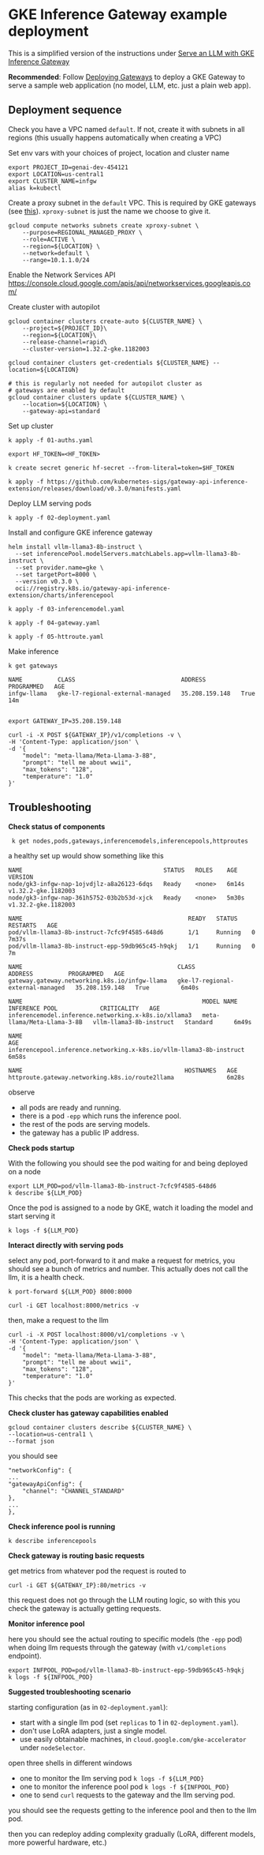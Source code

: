 
# GKE Inference Gateway example deployment

This is a simplified version of the instructions under [Serve an LLM with GKE Inference Gateway](https://cloud.google.com/kubernetes-engine/docs/tutorials/serve-with-gke-inference-gateway)

**Recommended**: Follow [Deploying Gateways](https://cloud.google.com/kubernetes-engine/docs/how-to/deploying-gateways) to deploy a GKE Gateway to serve a sample web application (no model, LLM, etc. just a plain web app).



## Deployment sequence

Check you have a VPC named `default`. If not, create it with subnets in all regions (this usually happens automatically when creating a VPC)

Set env vars with your choices of project, location and cluster name

```
export PROJECT_ID=genai-dev-454121
export LOCATION=us-central1
export CLUSTER_NAME=infgw
alias k=kubectl
```


Create a proxy subnet in the `default` VPC. This is required by GKE gateways (see [this](https://cloud.google.com/load-balancing/docs/proxy-only-subnets#proxy_only_subnet_create)). `xproxy-subnet` is just the name we choose to give it.
```
gcloud compute networks subnets create xproxy-subnet \
    --purpose=REGIONAL_MANAGED_PROXY \
    --role=ACTIVE \
    --region=${LOCATION} \
    --network=default \
    --range=10.1.1.0/24
```

Enable the Network Services API https://console.cloud.google.com/apis/api/networkservices.googleapis.com/

Create cluster with autopilot
```
gcloud container clusters create-auto ${CLUSTER_NAME} \
    --project=${PROJECT_ID}\
    --region=${LOCATION}\
    --release-channel=rapid\
    --cluster-version=1.32.2-gke.1182003 

gcloud container clusters get-credentials ${CLUSTER_NAME} --location=${LOCATION}

# this is regularly not needed for autopilot cluster as
# gateways are enabled by default
gcloud container clusters update ${CLUSTER_NAME} \
    --location=${LOCATION} \
    --gateway-api=standard
```

Set up cluster
```
k apply -f 01-auths.yaml

export HF_TOKEN=<HF_TOKEN>

k create secret generic hf-secret --from-literal=token=$HF_TOKEN
      
k apply -f https://github.com/kubernetes-sigs/gateway-api-inference-extension/releases/download/v0.3.0/manifests.yaml
```

Deploy LLM serving pods

```
k apply -f 02-deployment.yaml
```

Install and configure GKE inference gateway
```
helm install vllm-llama3-8b-instruct \
  --set inferencePool.modelServers.matchLabels.app=vllm-llama3-8b-instruct \
  --set provider.name=gke \
  --set targetPort=8000 \
  --version v0.3.0 \
  oci://registry.k8s.io/gateway-api-inference-extension/charts/inferencepool

k apply -f 03-inferencemodel.yaml

k apply -f 04-gateway.yaml

k apply -f 05-httroute.yaml
```

Make inference
```
k get gateways

NAME          CLASS                              ADDRESS          PROGRAMMED   AGE
infgw-llama   gke-l7-regional-external-managed   35.208.159.148   True         14m


export GATEWAY_IP=35.208.159.148

curl -i -X POST ${GATEWAY_IP}/v1/completions -v \
-H 'Content-Type: application/json' \
-d '{
    "model": "meta-llama/Meta-Llama-3-8B",
    "prompt": "tell me about wwii",
    "max_tokens": "128",
    "temperature": "1.0"
}'
```



## Troubleshooting


**Check status of components**

     k get nodes,pods,gateways,inferencemodels,inferencepools,httproutes

a healthy set up would show something like this

    NAME                                        STATUS   ROLES    AGE     VERSION
    node/gk3-infgw-nap-1ojvdjlz-a8a26123-6dqs   Ready    <none>   6m14s   v1.32.2-gke.1182003
    node/gk3-infgw-nap-361h5752-03b2b53d-xjck   Ready    <none>   5m30s   v1.32.2-gke.1182003

    NAME                                               READY   STATUS    RESTARTS   AGE
    pod/vllm-llama3-8b-instruct-7cfc9f4585-648d6       1/1     Running   0          7m37s
    pod/vllm-llama3-8b-instruct-epp-59db965c45-h9qkj   1/1     Running   0          7m

    NAME                                            CLASS                              ADDRESS          PROGRAMMED   AGE
    gateway.gateway.networking.k8s.io/infgw-llama   gke-l7-regional-external-managed   35.208.159.148   True         6m40s

    NAME                                                   MODEL NAME                   INFERENCE POOL            CRITICALITY   AGE
    inferencemodel.inference.networking.x-k8s.io/xllama3   meta-llama/Meta-Llama-3-8B   vllm-llama3-8b-instruct   Standard      6m49s

    NAME                                                                  AGE
    inferencepool.inference.networking.x-k8s.io/vllm-llama3-8b-instruct   6m58s

    NAME                                              HOSTNAMES   AGE
    httproute.gateway.networking.k8s.io/route2llama               6m28s

observe
- all pods are ready and running.
- there is a pod `-epp` which runs the inference pool.
- the rest of the pods are serving models.
- the gateway has a public IP address.


**Check pods startup**

With the following you should see the pod waiting for and being deployed on a node

    export LLM_POD=pod/vllm-llama3-8b-instruct-7cfc9f4585-648d6
    k describe ${LLM_POD}

Once the pod is assigned to a node by GKE, watch it loading the model and start serving it

    k logs -f ${LLM_POD}


**Interact directly with serving pods**

select any pod, port-forward to it and make a request for metrics, you should see a bunch of metrics and number. This actually does not call the llm, it is a health check.

    k port-forward ${LLM_POD} 8000:8000

    curl -i GET localhost:8000/metrics -v

then, make a request to the llm

    curl -i -X POST localhost:8000/v1/completions -v \
    -H 'Content-Type: application/json' \
    -d '{
        "model": "meta-llama/Meta-Llama-3-8B",
        "prompt": "tell me about wwii",
        "max_tokens": "128",
        "temperature": "1.0"
    }'

This checks that the pods are working as expected.

**Check cluster has gateway capabilities enabled**

    gcloud container clusters describe ${CLUSTER_NAME} \
    --location=us-central1 \
    --format json

you should see

    "networkConfig": {
    ...
    "gatewayApiConfig": {
        "channel": "CHANNEL_STANDARD"
    },
    ...
    },

**Check inference pool is running**

    k describe inferencepools

**Check gateway is routing basic requests**

get metrics from whatever pod the request is routed to

    curl -i GET ${GATEWAY_IP}:80/metrics -v

this request does not go through the LLM routing logic, so with this you check the gateway is actually getting requests. 

**Monitor inference pool**

here you should see the actual routing to specific models (the `-epp` pod) when doing llm requests through the gateway (with `v1/completions` endpoint).

    export INFPOOL_POD=pod/vllm-llama3-8b-instruct-epp-59db965c45-h9qkj
    k logs -f ${INFPOOL_POD}

**Suggested troubleshooting scenario**

starting configuration (as in `02-deployment.yaml`):

- start with a single llm pod (set `replicas` to 1 in `02-deployment.yaml`). 
- don't use LoRA adapters, just a single model.
- use easily obtainable machines, in `cloud.google.com/gke-accelerator` under `nodeSelector`.

open three shells in different windows

- one to monitor the llm serving pod `k logs -f ${LLM_POD}`
- one to monitor the inference pool pod `k logs -f ${INFPOOL_POD}`
- one to send `curl` requests to the gateway and the llm serving pod.

you should see the requests getting to the inference pool and then to the llm pod.

then you can redeploy adding complexity gradually (LoRA, different models, more powerful hardware, etc.)
